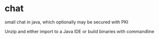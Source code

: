 # chat
small chat in java, which optionally may be secured with PKI

Unzip and either import to a Java IDE or build binaries with commandline
